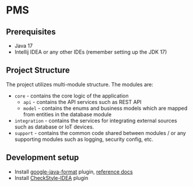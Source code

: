 # PMS

## Prerequisites

- Java 17
- Intellij IDEA or any other IDEs (remember setting up the JDK 17)

## Project Structure

The project utilizes multi-module structure. The modules are:

- `core` - contains the core logic of the application
  - `api` - contains the API services such as REST API
  - `model` - contains the enums and business models which are mapped from entities in the database module
- `integration` - contains the services for integrating external sources such as database or IoT devices.
- `support` - contains the common code shared between modules / or any supporting modules such as logging, security
  config, etc.

## Development setup

- Install [google-java-format](https://plugins.jetbrains.com/plugin/8527)
  plugin, [reference docs](https://github.com/google/google-java-format?tab=readme-ov-file#intellij-android-studio-and-other-jetbrains-ides)
- Install [CheckStyle-IDEA](https://plugins.jetbrains.com/plugin/1065-checkstyle-idea) plugin
